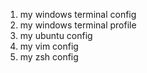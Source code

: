 1. my windows terminal config
2. my windows terminal profile
3. my ubuntu config
4. my vim config
5. my zsh config
